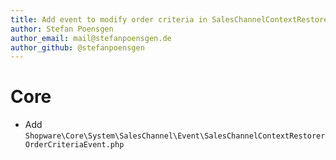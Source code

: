 ```yaml
---
title: Add event to modify order criteria in SalesChannelContextRestorer
author: Stefan Poensgen
author_email: mail@stefanpoensgen.de
author_github: @stefanpoensgen
---
```


# Core
* Add `Shopware\Core\System\SalesChannel\Event\SalesChannelContextRestorerOrderCriteriaEvent.php`

